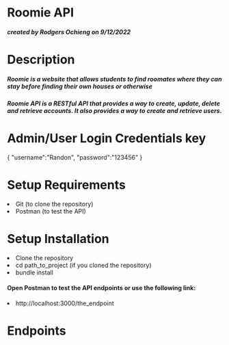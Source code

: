 <h1>Roomie API</h1>
<h5>created by Rodgers Ochieng on 9/12/2022<h5>

<h1>Description</h1>
<h5>Roomie is a website that allows students to find roomates where they can stay before finding their own houses or otherwise
</h5>
<h5>Roomie API is a RESTful API that provides a way to create, update, delete and retrieve accounts. It also provides a way to create and retrieve users.</h5>

<h1>Admin/User Login Credentials key</h1>
{
  "username":"Randon",
  "password":"123456"
}
<h1>Setup Requirements</h1>
<li> Git (to clone the repository)</li>
<li>Postman (to test the API)</li>

<h1>Setup Installation</h1>
<li>Clone the repository</li>
<li>cd path_to_project (if you cloned the repository)</li>
<li>bundle install</li>
<h4>Open Postman to test the API endpoints or use the following link:</h4>
<li>http://localhost:3000/the_endpoint</li>

<h1>Endpoints</h1>

